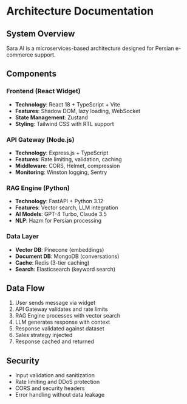 # Architecture Documentation

## System Overview
Sara AI is a microservices-based architecture designed for Persian e-commerce support.

## Components

### Frontend (React Widget)
- **Technology**: React 18 + TypeScript + Vite
- **Features**: Shadow DOM, lazy loading, WebSocket
- **State Management**: Zustand
- **Styling**: Tailwind CSS with RTL support

### API Gateway (Node.js)
- **Technology**: Express.js + TypeScript
- **Features**: Rate limiting, validation, caching
- **Middleware**: CORS, Helmet, compression
- **Monitoring**: Winston logging, Sentry

### RAG Engine (Python)
- **Technology**: FastAPI + Python 3.12
- **Features**: Vector search, LLM integration
- **AI Models**: GPT-4 Turbo, Claude 3.5
- **NLP**: Hazm for Persian processing

### Data Layer
- **Vector DB**: Pinecone (embeddings)
- **Document DB**: MongoDB (conversations)
- **Cache**: Redis (3-tier caching)
- **Search**: Elasticsearch (keyword search)

## Data Flow
1. User sends message via widget
2. API Gateway validates and rate limits
3. RAG Engine processes with vector search
4. LLM generates response with context
5. Response validated against dataset
6. Sales strategy injected
7. Response cached and returned

## Security
- Input validation and sanitization
- Rate limiting and DDoS protection
- CORS and security headers
- Error handling without data leakage

